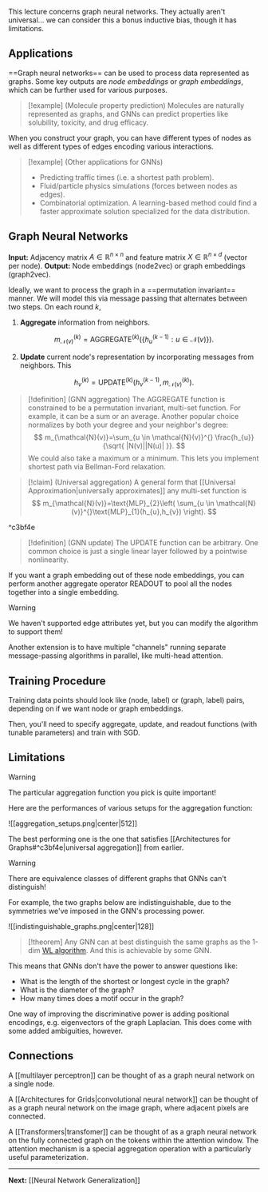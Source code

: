 This lecture concerns graph neural networks. They actually aren't universal... we can consider this a bonus inductive bias, though it has limitations.

## Applications

==Graph neural networks== can be used to process data represented as graphs. Some key outputs are *node embeddings* or *graph embeddings*, which can be further used for various purposes.

> [!example] (Molecule property prediction)
> Molecules are naturally represented as graphs, and GNNs can predict properties like solubility, toxicity, and drug efficacy.

When you construct your graph, you can have different types of nodes as well as different types of edges encoding various interactions.

> [!example] (Other applications for GNNs)
> * Predicting traffic times (i.e. a shortest path problem).
> * Fluid/particle physics simulations (forces between nodes as edges).
> * Combinatorial optimization. A learning-based method could find a faster approximate solution specialized for the data distribution.

## Graph Neural Networks

**Input:** Adjacency matrix $A \in \mathbb{R}^{n\times n}$ and feature matrix $X \in \mathbb{R}^{n\times d}$ (vector per node).
**Output:** Node embeddings (node2vec) or graph embeddings (graph2vec).

Ideally, we want to process the graph in a ==permutation invariant== manner. We will model this via message passing that alternates between two steps. On each round $k$,

1. **Aggregate** information from neighbors.

$$
m_{\mathcal{N}(v)}^{(k)}=\text{AGGREGATE}^{(k)}\left( \{ h_{u}^{(k-1)} : u \in \mathcal{N}(v) \} \right).
$$

2. **Update** current node's representation by incorporating messages from neighbors. This 

$$
h_{v}^{(k)}=\text{UPDATE}^{(k)}\left( h_{v}^{(k-1)}, m_{\mathcal{N}(v)}^{(k)} \right).
$$

> [!definition] (GNN aggregation)
> The $\text{AGGREGATE}$ function is constrained to be a permutation invariant, multi-set function. For example, it can be a sum or an average. Another popular choice normalizes by both your degree and your neighbor's degree:
> $$
> m_{\mathcal{N}(v)}=\sum_{u \in \mathcal{N}(v)}^{} \frac{h_{u}}{\sqrt{ |N(v)||N(u)| }}.
> $$
> We could also take a maximum or a minimum. This lets you implement shortest path via Bellman-Ford relaxation.

> [!claim] (Universal aggregation)
> A general form that [[Universal Approximation|universally approximates]] any multi-set function is
> $$
> m_{\mathcal{N}(v)}=\text{MLP}_{2}\left( \sum_{u \in \mathcal{N}(v)}^{}\text{MLP}_{1}(h_{u},h_{v}) \right).
> $$

^c3bf4e

> [!definition] (GNN update)
> The $\text{UPDATE}$ function can be arbitrary. One common choice is just a single linear layer followed by a pointwise nonlinearity.

If you want a graph embedding out of these node embeddings, you can perform another aggregate operator $\text{READOUT}$ to pool all the nodes together into a single embedding.

> [!warning]
> We haven't supported edge attributes yet, but you can modify the algorithm to support them!

Another extension is to have multiple "channels" running separate message-passing algorithms in parallel, like multi-head attention.

## Training Procedure

Training data points should look like (node, label) or (graph, label) pairs, depending on if we want node or graph embeddings.

Then, you'll need to specify aggregate, update, and readout functions (with tunable parameters) and train with SGD.

## Limitations

> [!warning]
> The particular aggregation function you pick is quite important!

Here are the performances of various setups for the aggregation function:

![[aggregation_setups.png|center|512]]

The best performing one is the one that satisfies [[Architectures for Graphs#^c3bf4e|universal aggregation]] from earlier.

> [!warning]
> There are equivalence classes of different graphs that GNNs can't distinguish!

For example, the two graphs below are indistinguishable, due to the symmetries we've imposed in the GNN's processing power.

![[indistinguishable_graphs.png|center|128]]

> [!theorem]
> Any GNN can at best distinguish the same graphs as the 1-dim [WL algorithm](https://en.wikipedia.org/wiki/Weisfeiler_Leman_graph_isomorphism_test). And this is achievable by some GNN.

This means that GNNs don't have the power to answer questions like:

* What is the length of the shortest or longest cycle in the graph?
* What is the diameter of the graph?
* How many times does a motif occur in the graph?

One way of improving the discriminative power is adding positional encodings, e.g. eigenvectors of the graph Laplacian. This does come with some added ambiguities, however. 

## Connections

A [[multilayer perceptron]] can be thought of as a graph neural network on a single node.

A [[Architectures for Grids|convolutional neural network]] can be thought of as a graph neural network on the image graph, where adjacent pixels are connected.

A [[Transformers|transfomer]] can be thought of as a graph neural network on the fully connected graph on the tokens within the attention window. The attention mechanism is a special aggregation operation with a particularly useful parameterization.

---

**Next:** [[Neural Network Generalization]]